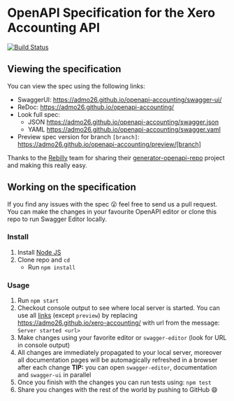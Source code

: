 # OpenAPI Specification for the Xero Accounting API
[![Build Status](https://travis-ci.org/admo26/xero-accounting.svg?branch=master)](https://travis-ci.org/admo26/xero-accounting)

## Viewing the specification
You can view the spec using the following links:
- SwaggerUI: https://admo26.github.io/openapi-accounting/swagger-ui/
- ReDoc: https://admo26.github.io/openapi-accounting/
- Look full spec:
    + JSON https://admo26.github.io/openapi-accounting/swagger.json
    + YAML https://admo26.github.io/openapi-accounting/swagger.yaml
- Preview spec version for branch `[branch]`: https://admo26.github.io/openapi-accounting/preview/[branch]

Thanks to the [Rebilly](https://github.com/Rebilly) team for sharing their [generator-openapi-repo](https://github.com/Rebilly/generator-openapi-repo) project and making this really easy.

## Working on the specification
If you find any issues with the spec :open_mouth: feel free to send us a pull request. You can make the changes in your favourite OpenAPI editor or clone this repo to run Swagger Editor locally.
### Install

1. Install [Node JS](https://nodejs.org/)
2. Clone repo and `cd`
    + Run `npm install`

### Usage

1. Run `npm start`
2. Checkout console output to see where local server is started. You can use all [links](#links) (except `preview`) by replacing https://admo26.github.io/xero-accounting/ with url from the message: `Server started <url>`
3. Make changes using your favorite editor or `swagger-editor` (look for URL in console output)
4. All changes are immediately propagated to your local server, moreover all documentation pages will be automagically refreshed in a browser after each change
**TIP:** you can open `swagger-editor`, documentation and `swagger-ui` in parallel
5. Once you finish with the changes you can run tests using: `npm test`
6. Share you changes with the rest of the world by pushing to GitHub :smile:
